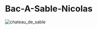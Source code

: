 # Bac-A-Sable-Nicolas

![chateau_de_sable](https://www.photofunky.net/output/image/f/d/f/a/fdfad5/photofunky.gif)